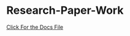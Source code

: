 # Research-Paper-Work

[Click For the Docs File]((https://docs.google.com/document/d/14aixgQK4L3k7TtMcjNF8xmZfAOnjfiUd_j9512UM2Uw/edit?usp=sharing))
